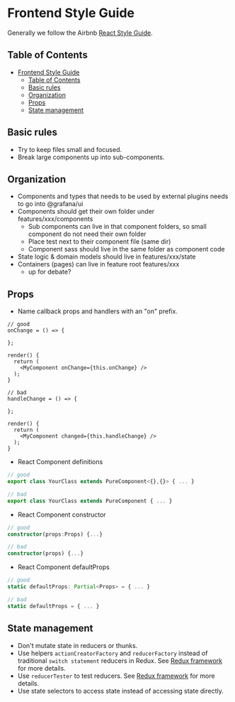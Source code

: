 # Frontend Style Guide

Generally we follow the Airbnb [React Style Guide](https://github.com/airbnb/javascript/tree/master/react).

## Table of Contents

- [Frontend Style Guide](#frontend-style-guide)
  - [Table of Contents](#table-of-contents)
  - [Basic rules](#basic-rules)
  - [Organization](#organization)
  - [Props](#props)
  - [State management](#state-management)

## Basic rules

- Try to keep files small and focused.
- Break large components up into sub-components.

## Organization

- Components and types that needs to be used by external plugins needs to go into @grafana/ui
- Components should get their own folder under features/xxx/components
  - Sub components can live in that component folders, so small component do not need their own folder
  - Place test next to their component file (same dir)
  - Component sass should live in the same folder as component code
- State logic & domain models should live in features/xxx/state
- Containers (pages) can live in feature root features/xxx
  - up for debate?

## Props

- Name callback props and handlers with an "on" prefix.

```tsx
// good
onChange = () => {

};

render() {
  return (
    <MyComponent onChange={this.onChange} />
  );
}

// bad
handleChange = () => {

};

render() {
  return (
    <MyComponent changed={this.handleChange} />
  );
}
```

- React Component definitions

```jsx
// good
export class YourClass extends PureComponent<{},{}> { ... }

// bad
export class YourClass extends PureComponent { ... }
```

- React Component constructor

```typescript
// good
constructor(props:Props) {...}

// bad
constructor(props) {...}
```

- React Component defaultProps

```typescript
// good
static defaultProps: Partial<Props> = { ... }

// bad
static defaultProps = { ... }
```

## State management

- Don't mutate state in reducers or thunks.
- Use helpers `actionCreatorFactory` and `reducerFactory` instead of traditional `switch statement` reducers in Redux. See [Redux framework](redux.md) for more details.
- Use `reducerTester` to test reducers. See [Redux framework](redux.md) for more details.
- Use state selectors to access state instead of accessing state directly.
